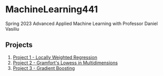 # MachineLearning441
Spring 2023 Advanced Applied Machine Learning with Professor Daniel Vasiliu

## Projects
1. [Project 1 - Locally Weighted Regression](https://elizabethe56.github.io/MachineLearning441/Project1.html)
2. [Project 2 - Gramfort's Lowess in Multidimensions](https://elizabethe56.github.io/MachineLearning441/Project2.html)
3. [Project 3 - Gradient Boosting](https://elizabethe56.github.io/MachineLearning441/Project3.html)

